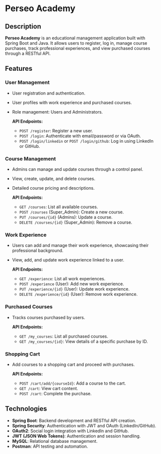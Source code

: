# Perseo Academy

## Description

**Perseo Academy** is an educational management application built with Spring Boot and Java. It allows users to register, log in, manage course purchases, track professional experiences, and view purchased courses through a RESTful API.

## Features

### User Management
- User registration and authentication.
- User profiles with work experience and purchased courses.
- Role management: Users and Administrators.

  **API Endpoints:**
    - `POST /register`: Register a new user.
    - `POST /login`: Authenticate with email/password or via OAuth.
    - `POST /login/linkedin` or `POST /login/github`: Log in using LinkedIn or GitHub.

### Course Management
- Admins can manage and update courses through a control panel.
- View, create, update, and delete courses.
- Detailed course pricing and descriptions.

  **API Endpoints:**
    - `GET /courses`: List all available courses.
    - `POST /courses` (Super_Admin): Create a new course.
    - `PUT /courses/{id}` (Admins): Update a course.
    - `DELETE /courses/{id}` (Super_Admin): Remove a course.

### Work Experience
- Users can add and manage their work experience, showcasing their professional background.
- View, add, and update work experience linked to a user.

  **API Endpoints:**
    - `GET /experience`: List all work experiences.
    - `POST /experience` (User): Add new work experience.
    - `PUT /experience/{id}` (User): Update work experience.
    - `DELETE /experience/{id}` (User): Remove work experience.

### Purchased Courses
- Tracks courses purchased by users.

  **API Endpoints:**
    - `GET /my_courses`: List all purchased courses.
    - `GET /my_courses/{id}`: View details of a specific purchase by ID.

### Shopping Cart
- Add courses to a shopping cart and proceed with purchases.

  **API Endpoints:**
    - `POST /cart/add/{courseId}`: Add a course to the cart.
    - `GET /cart`: View cart content.
    - `POST /cart`: Complete the purchase.

## Technologies

- **Spring Boot**: Backend development and RESTful API creation.
- **Spring Security**: Authentication with JWT and OAuth (LinkedIn/GitHub).
- **OAuth2**: Social login integration with LinkedIn and GitHub.
- **JWT (JSON Web Tokens)**: Authentication and session handling.
- **MySQL**: Relational database management.
- **Postman**: API testing and automation.

